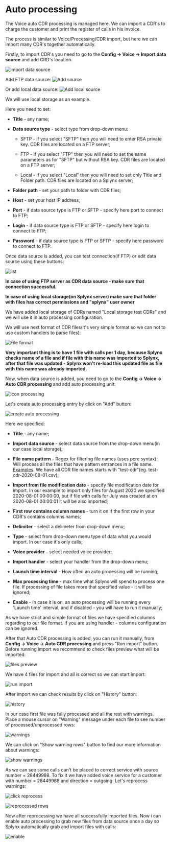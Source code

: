 Auto processing
==========

The Voice auto CDR processing is managed here. We can import a CDR's to charge the customer and print the register of calls in his invoice.

The process is similar to Voice/Processing/CDR import, but here we can import many CDR's together automatically.

Firstly, to import CDR's you need to go to the **Config -> Voice -> Import data source** and add CRD's location.

![import data source](icon_data_source.png)

Add FTP data source:
![Add source](add_source.png)

Or add local data source:
![Add local source](local_storage.png)

We will use local storage as an example.

Here you need to set:

  * **Title** - any name;

  * **Data source type** - select type from drop-down menu:

    * SFTP - if you select "SFTP" then you will need to enter RSA private key. CDR files are located on a FTP server;

    * FTP - if you select "FTP" then you will need to set the same parameters as for "SFTP" but without RSA key. CDR files are located on a FTP server;

    * Local - if you select "Local" then you will need to set only Title and Folder path. CDR files are located on a Splynx server;

  * **Folder path** - set your path to folder with CDR files;

  * **Host** - set your host IP address;

  * **Port** - if data source type is FTP or SFTP - specify here port to connect to FTP;

  * **Login** - if data source type is FTP or SFTP - specify here login to connect to FTP;

  * **Password** - if data source type is FTP or SFTP - specify here password to connect to FTP.

Once data source is added, you can test connection(if FTP) or edit data source using these buttons:

![list](list_of_sources.png)

**In case of using FTP server as CDR data source - make sure that connection successful.**

**In case of using local storage(on Splynx server) make sure that folder with files has correct permissions and "splynx" user owner**

We have added local storage of CDRs named "Local storage test CDRs" and we will use it in auto processing configuration.

We will use next format of CDR files(it's very simple format so we can not to use custom handlers to parse files):

![File format](test_cdr_format.png)

**Very important thing is to have 1 file with calls per 1 day, because Splynx checks name of a file and if file with this name was imported to Splynx, after that file was updated - Splynx won't re-load this updated file as file with this name was already imported.**

Now, when data source is added, you need to go to the **Config -> Voice -> Auto CDR processing** and add auto processing unit:

![icon processing](icon_processing.png)

Let's create auto processing entry by click on "Add" button:

![create auto processing](add_auto_processing.png)

Here we specified:

  * **Title** - any name;

  * **Import data source** - select data source from the drop-down menu(in our case local storage);

  * **File name pattern** - Regex for filtering file names (uses pcre syntax):
    Will process all the files that have pattern entrances in a file name. [Examples](voice/auto_cdr_processing/examples/examples.md). We have all CDR file names starts with "test-cdr"(eg. test-cdr-2020-08-01.csv);

  * **Import from file modification date** - specify file modification date for import. In our example to import only files for August 2020 we specified 2020-08-01 00:00:00, but if file with calls for July was created at on 2020-08-01 00:00:01 it will be also imported;

  * **First row contains column names** - turn it on if the first row in your CDR's contains columns names;

  * **Delimiter** - select a delimeter from drop-down menu;

  * **Type** - select from drop-down menu type of data what you would import. In our case it's only calls;

  * **Voice provider** - select needed voice provider;

  * **Import handler** - select your handler from the drop-down menu;

  * **Launch time interval** - How often an auto processing will be running;

  * **Max processing time** - max time what Splynx will spend to process one file. If processing of file takes more that specified value - it will be ignored;

  * **Enable** - In case it is on, an auto processing will be running every 'Launch time' interval, and if disabled - you will have to run it manually;

As we have strict and simple format of files we have specified columns regarding to our file format. If you are using handler - columns configuration can be ignored.

After that Auto CDR processing is added, you can run it manually,  from **Config -> Voice -> Auto CDR processing** and press "Run import" button. Before running import we recommend to check files preview what will be imported:

![files preview](files_preview.png)

We have 4 files for import and all is correct so we can start import:

![run import](run_import.png)

After import we can check results by click on "History" button:

![history](import_result.png)

In our case first file was fully processed and all the rest with warnings. Place a mouse cursor on "Warning" message under each file to see number of processed/unprocessed rows:

![warnings](warnings.png)

We can click on "Show warning rows" button to find our more information about warnings:

![show warnings](show_warning_rows.png)

As we can see some calls can't be placed to correct service with source number = 28449988. To fix it we have added voice service for a customer with number = 28449988 and direction = outgoing. Let's reprocess warnings:

![click reprocess](click_reprocess.png)

![reprocessed rows](reprocessed.png)

Now after reprocessing we have all successfully imported files. Now i can enable auto processing to grab new files from data source once a day so Splynx automatically grab and import files with calls:

![enable](enable.png)
